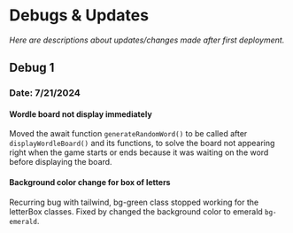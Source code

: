 # Debugs & Updates
*Here are descriptions about updates/changes made after first deployment.*

## Debug 1
### Date: 7/21/2024
#### Wordle board not display immediately 
Moved the await function `generateRandomWord()` to be called after `displayWordleBoard()` and its functions, to solve the board not appearing right when the game starts or ends because it was waiting on the word before displaying the board.

#### Background color change for box of letters
Recurring bug with tailwind, bg-green class stopped working for the letterBox classes. Fixed by changed the background color to emerald `bg-emerald`.